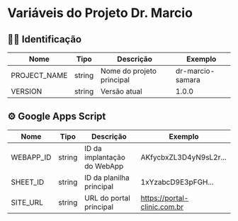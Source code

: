 # Variáveis do Projeto Dr. Marcio  
## 🧑‍🔬 Identificação  
| Nome | Tipo | Descrição | Exemplo |  
|------|------|----------|---------|  
| PROJECT_NAME | string | Nome do projeto principal | dr-marcio-samara |  
| VERSION | string | Versão atual | 1.0.0 |  
  
## ⚙️ Google Apps Script  
| Nome | Tipo | Descrição | Exemplo |  
|------|------|----------|---------|  
| WEBAPP_ID | string | ID da implantação do WebApp | AKfycbxZL3D4yN9sL2r... |  
| SHEET_ID | string | ID da planilha principal | 1xYzabcD9E3pFGH... |  
| SITE_URL | string | URL do portal principal | https://portal-clinic.com.br |
